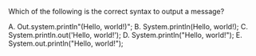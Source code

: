 Which of the following is the correct syntax to output a message?

A. Out.system.println"(Hello, world!)";
B. System.println(Hello, world!);
C. System.println.out('Hello, world!');
D. System.println("Hello, world!");
E. System.out.println("Hello, world!");
